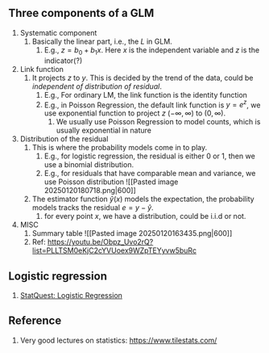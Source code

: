 ## Three components of a GLM
1. Systematic component
	1. Basically the linear part, i.e., the $L$ in GLM. 
		1. E.g., $z = b_0 + b_1 x$. Here $x$ is the independent variable and $z$ is the indicator(?)
2. Link function
	1. It projects $z$ to $y$. This is decided by the trend of the data, could be *independent of distribution of residual*.
		1. E.g., For ordinary LM,  the link function is the identity function 
		2. E.g., in Poisson Regression, the default link function is $y={e^z}$, we use exponential function to project $z$ $(-\infty, \infty)$ to $(0, \infty)$.
			1. We usually use Poisson Regression to model counts, which is usually exponential in nature
3. Distribution of the residual
	1. This is where the probability models come in to play.
		1. E.g., for logistic regression, the residual is either $0$ or $1$, then we use a binomial distribution.
		2. E.g., for residuals that have comparable mean and variance, we use Poisson distribution ![[Pasted image 20250120180718.png|600]]
	2. The estimator function $\hat{y}(x)$ models the expectation, the probability models tracks the residual $e = y - \hat{y}$.
		1. for every point $x$, we have a distribution, could be i.i.d or not.
4. MISC
	1. Summary table ![[Pasted image 20250120163435.png|600]]
	2. Ref: https://youtu.be/Obpz_Uvo2rQ?list=PLLTSM0eKjC2cYVUoex9WZpTEYyvw5buRc


## Logistic regression
1. [StatQuest: Logistic Regression](https://www.youtube.com/@statquest)

## Reference
1. Very good lectures on statistics: https://www.tilestats.com/